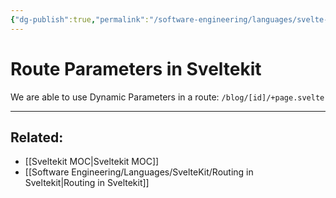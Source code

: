 ```yaml
---
{"dg-publish":true,"permalink":"/software-engineering/languages/svelte-kit/route-parameters-in-sveltekit/","tags":["code/sveltekit"],"created":"2023-07-24T15:19:19.620-05:00","updated":"2023-09-05T14:39:42.991-05:00"}
---
```


# Route Parameters in Sveltekit

We are able to use Dynamic Parameters in a route: `/blog/[id]/+page.svelte`

---
## Related:
- [[Sveltekit MOC\|Sveltekit MOC]]
- [[Software Engineering/Languages/SvelteKit/Routing in Sveltekit\|Routing in Sveltekit]]